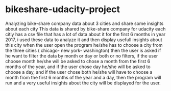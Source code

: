 # bikeshare-udacity-project
Analyzing bike-share company data about 3 cities and share some insights about each city 
This data is shared by bike-share company for udacity 
each citiy has a csv file that has a lot of data about it for the first 6 months in year 2017, i used these data to analyze it and then display usefull insights about this city
when the user open the program he/she has to choose a city from the three cities ( chicago- new york- washington)
then the user is asked if he want to filter the data by month or day or both or no filters, if the user choose month he/she will be asked to chose a month from the first 6
months of the year, and if the user chose  day he/she will be asked to choose a day, and if the user chose both he/she will have to choose a month from the first 6 months 
of the year and a day, then the program will run and a very useful insights about the city will be displayed for the user.
